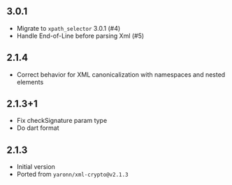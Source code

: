## 3.0.1

* Migrate to `xpath_selector` 3.0.1 (#4)
* Handle End-of-Line before parsing Xml (#5)

## 2.1.4

* Correct behavior for XML canonicalization with namespaces and nested elements

## 2.1.3+1

* Fix checkSignature param type
* Do dart format

## 2.1.3

* Initial version
* Ported from `yaronn/xml-crypto@v2.1.3`
